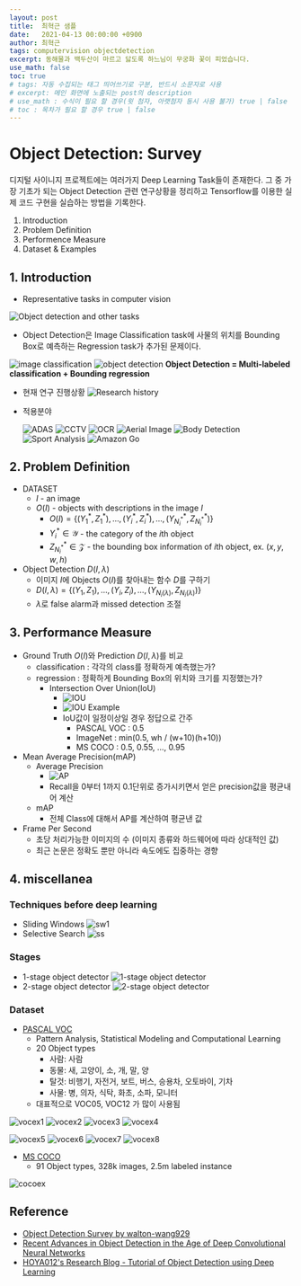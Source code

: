 ```yaml
---
layout: post
title:  최혁근 샘플
date:   2021-04-13 00:00:00 +0900
author: 최혁근
tags: computervision objectdetection
excerpt: 동해물과 백두산이 마르고 닳도록 하느님이 무궁화 꽃이 피었습니다.
use_math: false
toc: true
# tags: 자동 수집되는 태그 띄어쓰기로 구분, 반드시 소문자로 사용
# excerpt: 메인 화면에 노출되는 post의 description
# use_math : 수식이 필요 할 경우(윗 첨자, 아랫첨자 동시 사용 불가) true | false
# toc : 목차가 필요 할 경우 true | false
---
```


# Object Detection: Survey

디지털 사이니지 프로젝트에는 여러가지 Deep Learning Task들이 존재한다.
그 중 가장 기초가 되는 Object Detection 관련 연구상황을 정리하고 Tensorflow를 이용한 실제 코드 구현을 실습하는 방법을 기록한다.

1. Introduction
2. Problem Definition
3. Performence Measure
4. Dataset & Examples

## 1. Introduction
* Representative tasks in computer vision

![Object detection and other tasks](./figures/task.png)

* Object Detection은 Image Classification task에 사물의 위치를 Bounding Box로 예측하는 Regression task가 추가된 문제이다.

![image classification](https://hoya012.github.io/assets/img/object_detection_first/fig2_classification_example.PNG)
![object detection](https://hoya012.github.io/assets/img/object_detection_first/fig2_classification_example.PNG)
**Object Detection = Multi-labeled classification + Bounding regression**

* 현재 연구 진행상황
![Research history](https://hoya012.github.io/assets/img/object_detection_first/fig4_paper_trend_2019.PNG)
* 적용분야

    ![ADAS](https://hoya012.github.io/assets/img/object_detection_third/fig1.PNG)
    ![CCTV](https://hoya012.github.io/assets/img/object_detection_third/fig2.PNG)
    ![OCR](https://hoya012.github.io/assets/img/object_detection_third/fig3.PNG)
    ![Aerial Image](https://hoya012.github.io/assets/img/object_detection_third/fig4.PNG)
    ![Body Detection](https://hoya012.github.io/assets/img/object_detection_third/fig5.PNG)
    ![Sport Analysis](https://hoya012.github.io/assets/img/object_detection_third/fig7.PNG)
    ![Amazon Go](https://hoya012.github.io/assets/img/object_detection_third/fig8.PNG)

## 2. Problem Definition
* DATASET
    - $I$ - an image
    - $O(I)$ - objects with descriptions in the image $I$ 
        - $O(I) = \{ (Y_1^*, Z_1^*), \ldots, (Y_i^*, Z_i^*), \ldots, (Y_{N_i^*}^*, Z_{N_i^*}^*)\}$
        - $Y_i^* \in \mathcal{Y}$ - the category of the $i$th object
        - $Z_{N_i^*}^* \in \mathcal{Z}$ - the bounding box information of $i$th object, ex. $(x, y, w, h)$
* Object Detection $D(I, \lambda)$
    - 이미지 $I$에 Objects $O(I)$를 찾아내는 함수 $D$를 구하기
    - $D(I, \lambda) = \{ (Y_1, Z_1), \ldots, (Y_i, Z_i),\ldots, (Y_{N_i(\lambda)}, Z_{N_i(\lambda)})\}$
    - $\lambda$로 false alarm과 missed detection 조절

## 3. Performance Measure
* Ground Truth $O(I)$와 Prediction $D(I, \lambda)$를 비교
    - classification : 각각의 class를 정확하게 예측했는가? 
    - regression : 정확하게 Bounding Box의 위치와 크기를 지정했는가?
        + Intersection Over Union(IoU)
            * ![IOU](https://hoya012.github.io/assets/img/object_detection_fourth/fig1.PNG)
            * ![IOU Example](https://hoya012.github.io/assets/img/object_detection_fourth/fig2.PNG)
            * IoU값이 일정이상일 경우 정답으로 간주
                * PASCAL VOC : 0.5
                * ImageNet : min(0.5, wh / (w+10)(h+10))
                * MS COCO : 0.5, 0.55, $\ldots$, 0.95
* Mean Average Precision(mAP)
    - Average Precision
        + ![AP](https://img1.daumcdn.net/thumb/R720x0.q80/?scode=mtistory2&fname=http%3A%2F%2Fcfile2.uf.tistory.com%2Fimage%2F220E10365869F5CA344843)
        + Recall을 0부터 1까지 0.1단위로 증가시키면서 얻은 precision값을 평균내어 계산
    - mAP
        + 전체 Class에 대해서 AP를 계산하여 평균낸 값
* Frame Per Second
    - 초당 처리가능한 이미지의 수 (이미지 종류와 하드웨어에 따라 상대적인 값)
    - 최근 논문은 정확도 뿐만 아니라 속도에도 집중하는 경향
  
## 4. miscellanea
### Techniques before deep learning
* Sliding Windows
![sw1](https://hoya012.github.io/assets/img/object_detection_first/fig6_sliding_window.PNG)
* Selective Search
![ss](https://hoya012.github.io/assets/img/object_detection_first/fig7_selective_search.PNG)

### Stages
*  1-stage object detector
![1-stage object detector](https://hoya012.github.io/assets/img/object_detection_second/fig6_1stage.PNG)
*  2-stage object detector
![2-stage object detector](https://hoya012.github.io/assets/img/object_detection_second/fig5_2stage.PNG)

### Dataset
* [PASCAL VOC](http://host.robots.ox.ac.uk/pascal/VOC/)
    - Pattern Analysis, Statistical Modeling and Computational Learning
    - 20 Object types
        + 사람: 사람
        + 동물: 새, 고양이, 소, 개, 말, 양
        + 탈것: 비행기, 자전거, 보트, 버스, 승용차, 오토바이, 기차
        + 사물: 병, 의자, 식탁, 화초, 소파, 모니터
    - 대표적으로 VOC05, VOC12 가 많이 사용됨

![vocex1](http://host.robots.ox.ac.uk/pascal/VOC/voc2012/examples/images/car_01_thumb.jpg)
![vocex2](http://host.robots.ox.ac.uk/pascal/VOC/voc2012/examples/images/car_02_thumb.jpg)
![vocex3](http://host.robots.ox.ac.uk/pascal/VOC/voc2012/examples/images/car_03_thumb.jpg)
![vocex4](http://host.robots.ox.ac.uk/pascal/VOC/voc2012/examples/images/car_04_thumb.jpg)

![vocex5](http://host.robots.ox.ac.uk/pascal/VOC/voc2012/examples/images/bird_01_thumb.jpg)
![vocex6](http://host.robots.ox.ac.uk/pascal/VOC/voc2012/examples/images/bird_02_thumb.jpg)
![vocex7](http://host.robots.ox.ac.uk/pascal/VOC/voc2012/examples/images/bird_03_thumb.jpg)
![vocex8](http://host.robots.ox.ac.uk/pascal/VOC/voc2012/examples/images/bird_04_thumb.jpg)

* [MS COCO](https://cocodataset.org/#home)
    - 91 Object types, 328k images, 2.5m labeled instance
    
![cocoex](https://www.researchgate.net/profile/Minkesh_Asati/publication/334867305/figure/fig1/AS:787322064875522@1564723616547/Samples-of-annotated-images-in-the-MS-COCO-dataset-from-12.jpg)


## Reference
* [Object Detection Survey by walton-wang929](https://github.com/walton-wang929/Object_Detection)
* [Recent Advances in Object Detection in the Age of Deep Convolutional Neural Networks](https://arxiv.org/abs/1809.03193)
* [HOYA012's Research Blog - Tutorial of Object Detection using Deep Learning](https://hoya012.github.io/blog/Tutorials-of-Object-Detection-Using-Deep-Learning-what-is-object-detection/)